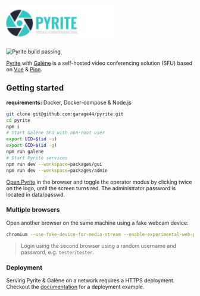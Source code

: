 <img height="100" src="./media/logo-text.svg">

![Pyrite build passing](https://github.com/garage44/pyrite/actions/workflows/test.yml/badge.svg)

[Pyrite](https://pyrite.video) with [Galène](https://github.com/jech/galene) is a self-hosted
video conferencing solution (SFU) based on [Vue](https://v3.vuejs.org/) & [Pion](https://github.com/pion/webrtc).

## Getting started

**requirements:** Docker, Docker-compose & Node.js

  ```bash
  git clone git@github.com:garage44/pyrite.git
  cd pyrite
  npm i
  # Start Galène SFU with non-root user
  export UID=$(id -u)
  export GID=$(id -g)
  npm run galene
  # Start Pyrite services
  npm run dev --workspace=packages/gui
  npm run dev --workspace=packages/admin
  ```

[Open Pyrite](http://localhost:3000) in the browser and toggle
the operator modus by clicking twice on the logo, until the screen
turns red. The administrator password is located in data/passwd.

### Multiple browsers

Open another browser on the same machine using a fake webcam device:

```bash
chromium --use-fake-device-for-media-stream --enable-experimental-web-platform-features --user-data-dir=/tmp/.chromium-tmp http://localhost:3000
```

> Login using the second browser using a random username and password, e.g. `tester`/`tester`.

### Deployment

Serving Pyrite & Galène on a network requires a HTTPS deployment. Checkout the [documentation](./docs/index.md)
for a deployment example.
